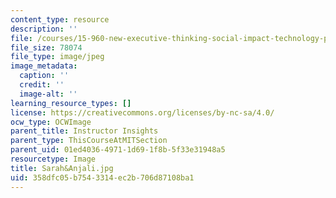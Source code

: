 ```yaml
---
content_type: resource
description: ''
file: /courses/15-960-new-executive-thinking-social-impact-technology-projects-fall-2017-spring-2018/358dfc05b7543314ec2b706d87108ba1_Sarah-Anjali.jpg
file_size: 78074
file_type: image/jpeg
image_metadata:
  caption: ''
  credit: ''
  image-alt: ''
learning_resource_types: []
license: https://creativecommons.org/licenses/by-nc-sa/4.0/
ocw_type: OCWImage
parent_title: Instructor Insights
parent_type: ThisCourseAtMITSection
parent_uid: 01ed4036-4971-1d69-1f8b-5f33e31948a5
resourcetype: Image
title: Sarah&Anjali.jpg
uid: 358dfc05-b754-3314-ec2b-706d87108ba1
---
```

